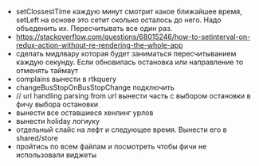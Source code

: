 - setClossestTime каждую минут смотрит какое ближайшее время, setLeft на основе это сетит сколько осталось до него. Надо объеденить их. Пересчитывать все один раз. 
- https://stackoverflow.com/questions/68015246/how-to-setinterval-on-redux-action-without-re-rendering-the-whole-app
- сделать мидлвару которая будет заниматься пересчитыванием каждую секунду. Если обновилась остановка или направление то отменять таймаут
- complains вынести в rtkquery
- changeBusStopOnBusStopChange подключить
- // url handling parsing from url вынести часть с выбором остановки в фичу выбора остановки 
- вынести все оставшиеся хенлинг урлов
- вынести holiday логиуку
- отдельный слайс на лефт и следующее время. Вынести его в shared/store
- пройтись по всем файлам и посмотреть чтобы фичи не использовали виджеты